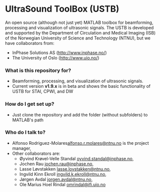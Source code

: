 # UltraSound ToolBox (USTB) #

An open source (although not just yet) MATLAB toolbox for beamforming, processing and visualization of ultrasonic signals. The USTB is developed and supported by the Department of Circulation and Medical Imaging (ISB) of the Norwegian University of Science and Technology (NTNU), but we have collaborators from:

- InPhase Solutions AS (http://www.inphase.no/)
- The University of Oslo (http://www.uio.no/)

### What is this repository for? ###

* Beamforming, processing, and visualization of ultrasonic signals.
* Current version __v1.9.x__ is in beta and shows the basic functionality of USTB for STAI, CPWI, and DW

### How do I get set up? ###

* Just clone the repository and add the folder (without subfolders) to MATLAB's path

### Who do I talk to? ###

* Alfonso Rodriguez-Molares<alfonso.r.molares@ntnu.no> is the project manager,
* Other collaborators are:
   * Øyvind Krøvel-Velle Standal <oyvind.standal@inphase.no>,
   * Jochen Rau <jochen.rau@inphase.no>,
   * Lasse Løvstakken <lasse.lovstakken@ntnu.no>,
   * Ingvild Kinn Ekroll <ingvild.k.ekroll@ntnu.no>, 
   * Jørgen Avdal <jorgen.avdal@ntnu.no>,
   * Ole Marius Hoel Rindal <omrindal@ifi.uio.no>